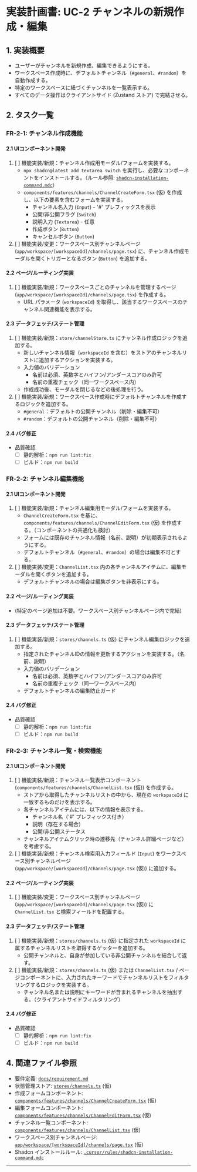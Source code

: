 # 実装計画書: UC‑2 チャンネルの新規作成・編集

## 1. 実装概要

- ユーザーがチャンネルを新規作成、編集できるようにする。
- ワークスペース作成時に、デフォルトチャンネル（`#general`、`#random`）を自動作成する。
- 特定のワークスペースに紐づくチャンネルを一覧表示する。
- すべてのデータ操作はクライアントサイド (Zustand ストア) で完結させる。

## 2. タスク一覧

### FR‑2‑1: チャンネル作成機能

#### 2.1 UIコンポーネント開発

1. [ ] 機能実装/新規：チャンネル作成用モーダル/フォームを実装する。
    - `npx shadcn@latest add textarea switch` を実行し、必要なコンポーネントをインストールする。（ルール参照: [`shadcn-installation-command.mdc`](mdc:.cursor/rules/shadcn-installation-command.mdc)）
    - `components/features/channels/ChannelCreateForm.tsx` (仮) を作成し、以下の要素を含むフォームを実装する。
        - チャンネル名入力 (`Input`) - '#' プレフィックスを表示
        - 公開/非公開フラグ (`Switch`)
        - 説明入力 (`Textarea`) - 任意
        - 作成ボタン (`Button`)
        - キャンセルボタン (`Button`)
2. [ ] 機能実装/変更：ワークスペース別チャンネルページ (`app/workspace/[workspaceId]/channels/page.tsx`) に、チャンネル作成モーダルを開くトリガーとなるボタン (`Button`) を追加する。

#### 2.2 ページ/ルーティング実装

1. [ ] 機能実装/新規：ワークスペースごとのチャンネルを管理するページ (`app/workspace/[workspaceId]/channels/page.tsx`) を作成する。
    - URL パラメータ (`workspaceId`) を取得し、該当するワークスペースのチャンネル関連機能を表示する。

#### 2.3 データフェッチ/ステート管理

1. [ ] 機能実装/新規：`store/channelStore.ts` にチャンネル作成ロジックを追加する。
    - 新しいチャンネル情報（`workspaceId` を含む）をストアのチャンネルリストに追加するアクションを実装する。
    - 入力値のバリデーション
        - 名前は必須、英数字とハイフン/アンダースコアのみ許可
        - 名前の重複チェック（同一ワークスペース内）
    - 作成成功後、モーダルを閉じるなどの後処理を行う。
2. [ ] 機能実装/新規：ワークスペース作成時にデフォルトチャンネルを作成するロジックを追加する。
    - `#general`：デフォルトの公開チャンネル（削除・編集不可）
    - `#random`：デフォルトの公開チャンネル（削除・編集不可）

#### 2.4 バグ修正

- 品質確認
  - [ ] 静的解析：`npm run lint:fix`
  - [ ] ビルド：`npm run build`

### FR‑2‑2: チャンネル編集機能

#### 2.1 UIコンポーネント開発

1. [ ] 機能実装/新規：チャンネル編集用モーダル/フォームを実装する。
    - `ChannelCreateForm.tsx` を基に、`components/features/channels/ChannelEditForm.tsx` (仮) を作成する。（コンポーネントの共通化も検討）
    - フォームには既存のチャンネル情報（名前、説明）が初期表示されるようにする。
    - デフォルトチャンネル（`#general`、`#random`）の場合は編集不可とする。
2. [ ] 機能実装/変更：`ChannelList.tsx` 内の各チャンネルアイテムに、編集モーダルを開くボタンを追加する。
    - デフォルトチャンネルの場合は編集ボタンを非表示にする。

#### 2.2 ページ/ルーティング実装

- (特定のページ追加は不要。ワークスペース別チャンネルページ内で完結)

#### 2.3 データフェッチ/ステート管理

1. [ ] 機能実装/新規：`stores/channels.ts` (仮) にチャンネル編集ロジックを追加する。
    - 指定されたチャンネルIDの情報を更新するアクションを実装する。（名前、説明）
    - 入力値のバリデーション
        - 名前は必須、英数字とハイフン/アンダースコアのみ許可
        - 名前の重複チェック（同一ワークスペース内）
    - デフォルトチャンネルの編集防止ガード

#### 2.4 バグ修正

- 品質確認
  - [ ] 静的解析：`npm run lint:fix`
  - [ ] ビルド：`npm run build`

### FR‑2‑3: チャンネル一覧・検索機能

#### 2.1 UIコンポーネント開発

1. [ ] 機能実装/新規：チャンネル一覧表示コンポーネント (`components/features/channels/ChannelList.tsx` (仮)) を作成する。
    - ストアから取得したチャンネルリストの中から、現在の `workspaceId` に一致するものだけを表示する。
    - 各チャンネルアイテムには、以下の情報を表示する。
        - チャンネル名（'#' プレフィックス付き）
        - 説明（存在する場合）
        - 公開/非公開ステータス
    - チャンネルアイテムクリック時の遷移先（チャンネル詳細ページなど）を考慮する。
2. [ ] 機能実装/新規：チャンネル検索用入力フィールド (`Input`) をワークスペース別チャンネルページ (`app/workspace/[workspaceId]/channels/page.tsx` (仮)) に追加する。

#### 2.2 ページ/ルーティング実装

1. [ ] 機能実装/変更：ワークスペース別チャンネルページ (`app/workspace/[workspaceId]/channels/page.tsx` (仮)) に `ChannelList.tsx` と検索フィールドを配置する。

#### 2.3 データフェッチ/ステート管理

1. [ ] 機能実装/新規：`stores/channels.ts` (仮) に指定された `workspaceId` に属するチャンネルリストを取得するゲッターを追加する。
    - 公開チャンネルと、自身が参加している非公開チャンネルを結合して返す。
2. [ ] 機能実装/新規：`stores/channels.ts` (仮) または `ChannelList.tsx` / ページコンポーネントに、入力されたキーワードでチャンネルリストをフィルタリングするロジックを実装する。
    - チャンネル名または説明にキーワードが含まれるチャンネルを抽出する。（クライアントサイドフィルタリング）

#### 2.4 バグ修正

- 品質確認
  - [ ] 静的解析：`npm run lint:fix`
  - [ ] ビルド：`npm run build`

## 4. 関連ファイル参照

- 要件定義: [`docs/requirement.md`](mdc:docs/requirement.md)
- 状態管理ストア: [`stores/channels.ts`](mdc:stores/channels.ts) (仮)
- 作成フォームコンポーネント: [`components/features/channels/ChannelCreateForm.tsx`](mdc:components/features/channels/ChannelCreateForm.tsx) (仮)
- 編集フォームコンポーネント: [`components/features/channels/ChannelEditForm.tsx`](mdc:components/features/channels/ChannelEditForm.tsx) (仮)
- チャンネル一覧コンポーネント: [`components/features/channels/ChannelList.tsx`](mdc:components/features/channels/ChannelList.tsx) (仮)
- ワークスペース別チャンネルページ: [`app/workspace/[workspaceId]/channels/page.tsx`](mdc:app/workspace/[workspaceId]/channels/page.tsx) (仮)
- Shadcn インストールルール: [`.cursor/rules/shadcn-installation-command.mdc`](mdc:.cursor/rules/shadcn-installation-command.mdc)

---
